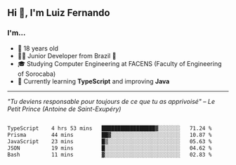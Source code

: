 <h2>Hi 👋, I'm Luiz Fernando</h2>

### I'm...
* 🤟 18 years old
* 👨‍💻 Junior Developer from Brazil 💚
* 🎓 Studying Computer Engineering at FACENS (Faculty of Engineering of Sorocaba)
* 🔭 Currently learning **TypeScript** and improving **Java**

---

_"Tu deviens responsable pour toujours de ce que tu as apprivoisé" – Le Petit Prince (Antoine de Saint-Exupéry)_

##

<!--START_SECTION:waka-->

```txt
TypeScript    4 hrs 53 mins   █████████████████▓░░░░░░░   71.24 %
Prisma        44 mins         ██▓░░░░░░░░░░░░░░░░░░░░░░   10.87 %
JavaScript    23 mins         █▒░░░░░░░░░░░░░░░░░░░░░░░   05.63 %
JSON          19 mins         █░░░░░░░░░░░░░░░░░░░░░░░░   04.62 %
Bash          11 mins         ▓░░░░░░░░░░░░░░░░░░░░░░░░   02.83 %
```

<!--END_SECTION:waka-->

